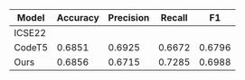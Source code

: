 | Model | Accuracy | Precision | Recall | F1 |
| ----- | -------- | --------- | ------ | --- |
| ICSE22 |   |  |   |  |
| CodeT5 |  0.6851  |0.6925  |  0.6672 |   0.6796 |
| Ours | 0.6856 | 0.6715 | 0.7285 | 0.6988 |
